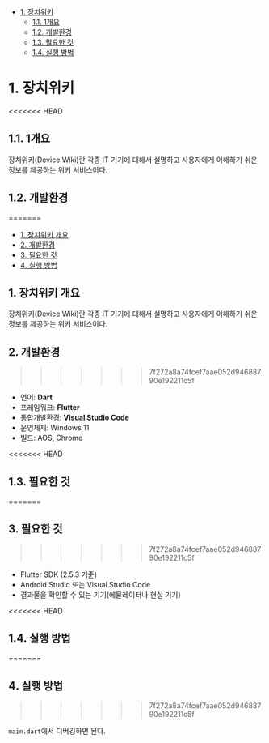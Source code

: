 - [1. 장치위키](#1-장치위키)
  - [1.1. 1개요](#11-1개요)
  - [1.2. 개발환경](#12-개발환경)
  - [1.3. 필요한 것](#13-필요한-것)
  - [1.4. 실행 방법](#14-실행-방법)

# 1. 장치위키

<<<<<<< HEAD
## 1.1. 1개요

장치위키(Device Wiki)란 각종 IT 기기에 대해서 설명하고 사용자에게 이해하기 쉬운 정보를 제공하는 위키 서비스이다.

## 1.2. 개발환경
=======
- [1️. 장치위키 개요](#1.-장치위키-개요)
- [2️. 개발환경](#2.-개발환경)
- [3️. 필요한 것](#3.-필요한-것)
- [4️. 실행 방법](#4.-실행-방법)

## 1️. 장치위키 개요

장치위키(Device Wiki)란 각종 IT 기기에 대해서 설명하고 사용자에게 이해하기 쉬운 정보를 제공하는 위키 서비스이다.

## 2️. 개발환경
>>>>>>> 7f272a8a74fcef7aae052d94688790e192211c5f

- 언어: **Dart**
- 프레임워크: **Flutter**
- 통합개발환경: **Visual Studio Code**
- 운영체제: Windows 11
- 빌드: AOS, Chrome

<<<<<<< HEAD
## 1.3. 필요한 것
=======
## 3️. 필요한 것
>>>>>>> 7f272a8a74fcef7aae052d94688790e192211c5f

- Flutter SDK (2.5.3 기준)
- Android Studio 또는 Visual Studio Code
- 결과물을 확인할 수 있는 기기(에뮬레이터나 현실 기기)

<<<<<<< HEAD
## 1.4. 실행 방법
=======
## 4️. 실행 방법
>>>>>>> 7f272a8a74fcef7aae052d94688790e192211c5f

`main.dart`에서 디버깅하면 된다.
